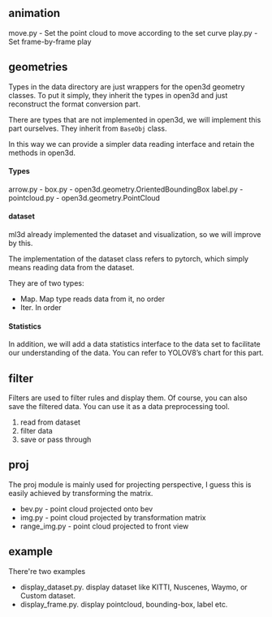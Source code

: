 
## animation
move.py - Set the point cloud to move according to the set curve
play.py - Set frame-by-frame play

## geometries
Types in the data directory are just wrappers for the open3d geometry classes. To put it simply, they inherit the types in open3d and just reconstruct the format conversion part.

There are types that are not implemented in open3d, we will implement this part ourselves. They inherit from `BaseObj` class.

In this way we can provide a simpler data reading interface and retain the methods in open3d. 

#### Types
arrow.py - 
box.py - open3d.geometry.OrientedBoundingBox
label.py - 
pointcloud.py - open3d.geometry.PointCloud

#### dataset

ml3d already implemented the dataset and visualization, so we will improve by this.

The implementation of the dataset class refers to pytorch, which simply means reading data from the dataset.

They are of two types:
- Map. Map type reads data from it, no order 
- Iter. In order

#### Statistics
In addition, we will add a data statistics interface to the data set to facilitate our understanding of the data. You can refer to YOLOV8’s chart for this part.

## filter
Filters are used to filter rules and display them. Of course, you can also save the filtered data. You can use it as a data preprocessing tool.

1. read from dataset
2. filter data
3. save or pass through

## proj
The proj module is mainly used for projecting perspective, I guess this is easily achieved by transforming the matrix.

- bev.py - point cloud projected onto bev
- img.py - point cloud projected by transformation matrix
- range_img.py - point cloud projected to front view

## example
There're two examples
- display_dataset.py. display dataset like KITTI, Nuscenes, Waymo, or Custom dataset.
- display_frame.py. display pointcloud, bounding-box, label etc.
